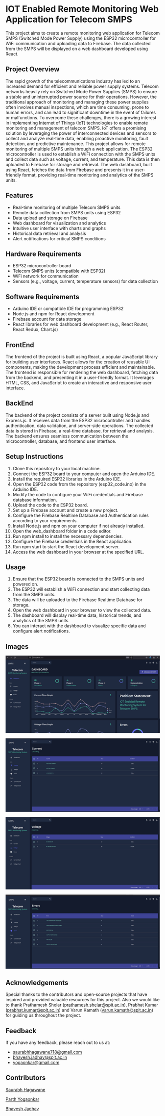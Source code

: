 
# IOT Enabled Remote Monitoring Web Application for Telecom SMPS

This project aims to create a remote monitoring web application for Telecom SMPS (Switched Mode Power Supply) using the ESP32 microcontroller for WiFi communication and uploading data to Firebase. The data collected from the SMPS will be displayed on a web dashboard developed using React.


## Project Overview
The rapid growth of the telecommunications industry has led to an increased demand for efficient and reliable power supply systems. Telecom networks heavily rely on Switched Mode Power Supplies (SMPS) to ensure a stable and uninterrupted power source for their operations. However, the traditional approach of monitoring and managing these power supplies often involves manual inspections, which are time consuming, prone to human errors, and can lead to significant downtime in the event of failures or malfunctions. To overcome these challenges, there is a growing interest in implementing Internet of Things (IoT) technologies to enable remote monitoring and management of telecom SMPS. IoT offers a promising solution by leveraging the power of interconnected devices and sensors to collect and analyze real-time data, enabling proactive monitoring, fault detection, and predictive maintenance. This project allows for remote monitoring of multiple SMPS units through a web application. The ESP32 microcontroller is used to establish a WiFi connection with the SMPS units and collect data such as voltage, current, and temperature. This data is then uploaded to Firebase for storage and retrieval. The web dashboard, built using React, fetches the data from Firebase and presents it in a user-friendly format, providing real-time monitoring and analytics of the SMPS units.

## Features

- Real-time monitoring of multiple Telecom SMPS units
- Remote data collection from SMPS units using ESP32
- Data upload and storage on Firebase
- Web dashboard for visualization and analytics
- Intuitive user interface with charts and graphs
- Historical data retrieval and analysis
- Alert notifications for critical SMPS conditions


## Hardware Requirements

- ESP32 microcontroller board
- Telecom SMPS units (compatible with ESP32)
- WiFi network for communication
- Sensors (e.g., voltage, current, temperature sensors) for data collection
## Software Requirements

- Arduino IDE or compatible IDE for programming ESP32
- Node.js and npm for React development
- Firebase account for data storage
- React libraries for web dashboard development (e.g., React Router, React Redux, Chart.js)
## FrontEnd
The frontend of the project is built using React, a popular JavaScript library for building user interfaces. React allows for the creation of reusable UI components, making the development process efficient and maintainable. The frontend is responsible for rendering the web dashboard, fetching data from the backend, and presenting it in a user-friendly format. It leverages HTML, CSS, and JavaScript to create an interactive and responsive user interface.  
## BackEnd
The backend of the project consists of a server built using Node.js and Express.js. It receives data from the ESP32 microcontroller and handles authentication, data validation, and server-side operations. The collected data is stored in Firebase, a real-time database, for retrieval and analysis. The backend ensures seamless communication between the microcontroller, database, and frontend user interface.
## Setup Instructions

1. Clone this repository to your local machine.
2. Connect the ESP32 board to your computer and open the Arduino IDE.
3. Install the required ESP32 libraries in the Arduino IDE.
4. Open the ESP32 code from the repository (esp32_code.ino) in the Arduino IDE.
5. Modify the code to configure your WiFi credentials and Firebase database information.
6. Upload the code to the ESP32 board.
7. Set up a Firebase account and create a new project.
8. Configure the Firebase Realtime Database and Authentication rules according to your requirements.
9. Install Node.js and npm on your computer if not already installed.
10. Open the web_dashboard folder in a code editor.
11. Run npm install to install the necessary dependencies.
12. Configure the Firebase credentials in the React application.
13. Run npm start to start the React development server.
14. Access the web dashboard in your browser at the specified URL.
## Usage

1. Ensure that the ESP32 board is connected to the SMPS units and powered on.
2. The ESP32 will establish a WiFi connection and start collecting data from the SMPS units.
3. The data will be uploaded to the Firebase Realtime Database for storage.
4. Open the web dashboard in your browser to view the collected data.
5. The dashboard will display real-time data, historical trends, and analytics of the SMPS units.
6. You can interact with the dashboard to visualize specific data and configure alert notifications.
## Images

![dashboard1](https://github.com/superuser-parth/Remote_Sensing_HMI/blob/main/Images/dashboard1.jpg)

![dashboard2](https://github.com/superuser-parth/Remote_Sensing_HMI/blob/main/Images/dashboard2.jpg)

![dashboard3](https://github.com/superuser-parth/Remote_Sensing_HMI/blob/main/Images/dashboard3.jpg)

![dashboard4](https://github.com/superuser-parth/Remote_Sensing_HMI/blob/main/Images/dashboard4.jpg)

## Acknowledgements

Special thanks to the contributors and open-source projects that have inspired and provided valuable resources for this project. Also we would like to thank Prathamesh Shelar (prathamesh.shelar@spit.ac.in), Prabhat Kumar (prabhat.kumar@spit.ac.in) and Varun Kamath (varun.kamath@spit.ac.in) for guiding us throughout the project.

## Feedback

If you have any feedback, please reach out to us at:

- saurabhhagawane718@gmail.com
- bhavesh.jadhav@spit.ac.in
- yogaonkar@gmail.com


## Contributors

[Saurabh Hagawane](https://github.com/Saurabhh-37)

[Parth Yogaonkar](https://github.com/superuser-parth)

[Bhavesh Jadhav](https://github.com/lunaticfringe18)
